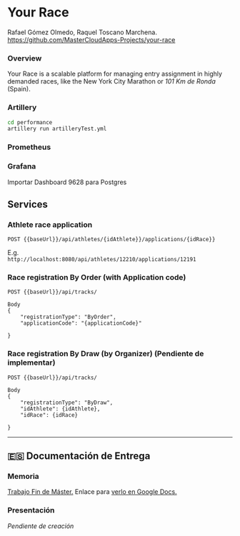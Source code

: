 # Your Race

Rafael Gómez Olmedo, Raquel Toscano Marchena.
https://github.com/MasterCloudApps-Projects/your-race

### Overview
Your Race is a scalable platform for managing entry assignment in highly demanded races, like the New York City Marathon or _101 Km de Ronda_ (Spain).


### Artillery

```sh
cd performance
artillery run artilleryTest.yml
```

### Prometheus

### Grafana

Importar Dashboard 9628 para Postgres


## Services
### Athlete race application
```
POST {{baseUrl}}/api/athletes/{idAthlete}}/applications/{idRace}}
````
E.g.  
``` http://localhost:8080/api/athletes/12210/applications/12191 ```

### Race registration By Order (with Application code)
```
POST {{baseUrl}}/api/tracks/

Body
{
    "registrationType": "ByOrder",
    "applicationCode": "{applicationCode}"

}
```

### Race registration By Draw (by Organizer) (Pendiente de implementar)
```
POST {{baseUrl}}/api/tracks/

Body
{
    "registrationType": "ByDraw",
    "idAthlete": {idAthlete},
    "idRace": {idRace}

}
```



___
## :es: Documentación de Entrega

### Memoria
[Trabajo Fin de Máster.](/docs/TFM-Memoria-Rafa-Raquel.odt)
Enlace para [verlo en Google Docs.](https://docs.google.com/document/d/17cHzdHlvV2ujh2DzF1rlHlmz_qfKArxPLsnF-EycibQ/edit)

### Presentación
_Pendiente de creación_



